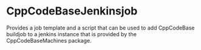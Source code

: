 # CppCodeBaseJenkinsjob

Provides a job template and a script that can be used to add CppCodeBase buildjob to a jenkins instance that is provided by the CppCodeBaseMachines package.
